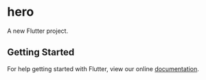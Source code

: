 # hero

A new Flutter project.

## Getting Started

For help getting started with Flutter, view our online
[documentation](https://flutter.io/).

